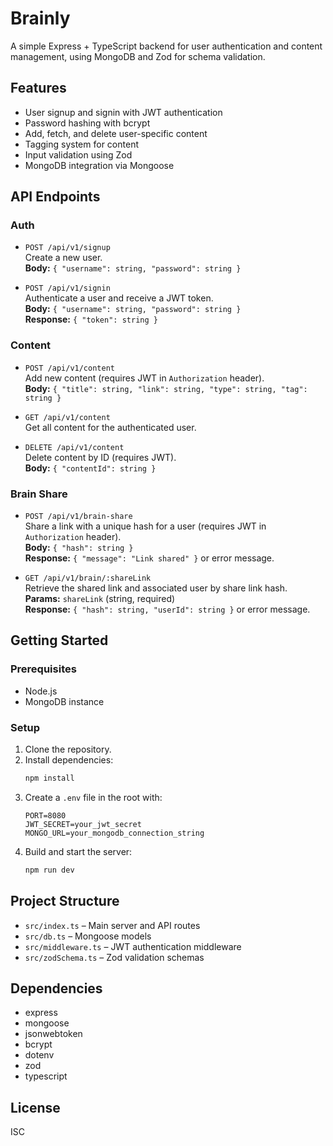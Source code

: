 # Brainly

A simple Express + TypeScript backend for user authentication and content management, using MongoDB and Zod for schema validation.

## Features

- User signup and signin with JWT authentication
- Password hashing with bcrypt
- Add, fetch, and delete user-specific content
- Tagging system for content
- Input validation using Zod
- MongoDB integration via Mongoose

## API Endpoints

### Auth

- `POST /api/v1/signup`  
  Create a new user.  
  **Body:** `{ "username": string, "password": string }`

- `POST /api/v1/signin`  
  Authenticate a user and receive a JWT token.  
  **Body:** `{ "username": string, "password": string }`  
  **Response:** `{ "token": string }`

### Content

- `POST /api/v1/content`  
  Add new content (requires JWT in `Authorization` header).  
  **Body:** `{ "title": string, "link": string, "type": string, "tag": string }`

- `GET /api/v1/content`  
  Get all content for the authenticated user.

- `DELETE /api/v1/content`  
  Delete content by ID (requires JWT).  
  **Body:** `{ "contentId": string }`

### Brain Share

- `POST /api/v1/brain-share`  
  Share a link with a unique hash for a user (requires JWT in `Authorization` header).  
  **Body:** `{ "hash": string }`  
  **Response:** `{ "message": "Link shared" }` or error message.

- `GET /api/v1/brain/:shareLink`  
  Retrieve the shared link and associated user by share link hash.  
  **Params:** `shareLink` (string, required)  
  **Response:** `{ "hash": string, "userId": string }` or error message.

## Getting Started

### Prerequisites

- Node.js
- MongoDB instance

### Setup

1. Clone the repository.
2. Install dependencies:
   ```sh
   npm install
   ```
3. Create a `.env` file in the root with:
   ```
   PORT=8080
   JWT_SECRET=your_jwt_secret
   MONGO_URL=your_mongodb_connection_string
   ```
4. Build and start the server:
   ```sh
   npm run dev
   ```

## Project Structure

- `src/index.ts` – Main server and API routes
- `src/db.ts` – Mongoose models
- `src/middleware.ts` – JWT authentication middleware
- `src/zodSchema.ts` – Zod validation schemas

## Dependencies

- express
- mongoose
- jsonwebtoken
- bcrypt
- dotenv
- zod
- typescript

## License

ISC
